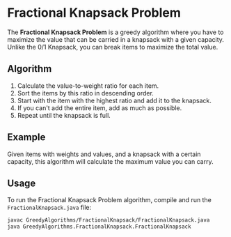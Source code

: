# Fractional Knapsack Problem

The **Fractional Knapsack Problem** is a greedy algorithm where you have to maximize the value that can be carried in a knapsack with a given capacity. Unlike the 0/1 Knapsack, you can break items to maximize the total value.

## Algorithm

1. Calculate the value-to-weight ratio for each item.
2. Sort the items by this ratio in descending order.
3. Start with the item with the highest ratio and add it to the knapsack.
4. If you can't add the entire item, add as much as possible.
5. Repeat until the knapsack is full.

## Example

Given items with weights and values, and a knapsack with a certain capacity, this algorithm will calculate the maximum value you can carry.

## Usage

To run the Fractional Knapsack Problem algorithm, compile and run the `FractionalKnapsack.java` file:

```bash
javac GreedyAlgorithms/FractionalKnapsack/FractionalKnapsack.java
java GreedyAlgorithms.FractionalKnapsack.FractionalKnapsack
